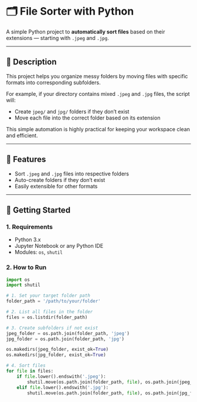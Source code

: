 # 🗂️ File Sorter with Python

A simple Python project to **automatically sort files** based on their extensions — starting with `.jpeg` and `.jpg`.

---

## 📌 Description

This project helps you organize messy folders by moving files with specific formats into corresponding subfolders.

For example, if your directory contains mixed `.jpeg` and `.jpg` files, the script will:

- Create `jpeg/` and `jpg/` folders if they don’t exist
- Move each file into the correct folder based on its extension

This simple automation is highly practical for keeping your workspace clean and efficient.

---

## 🧪 Features

- Sort `.jpeg` and `.jpg` files into respective folders
- Auto-create folders if they don’t exist
- Easily extensible for other formats

---

## 🚀 Getting Started

### 1. Requirements

- Python 3.x
- Jupyter Notebook or any Python IDE
- Modules: `os`, `shutil`

### 2. How to Run

```python
import os
import shutil

# 1. Set your target folder path
folder_path = '/path/to/your/folder'

# 2. List all files in the folder
files = os.listdir(folder_path)

# 3. Create subfolders if not exist
jpeg_folder = os.path.join(folder_path, 'jpeg')
jpg_folder = os.path.join(folder_path, 'jpg')

os.makedirs(jpeg_folder, exist_ok=True)
os.makedirs(jpg_folder, exist_ok=True)

# 4. Sort files
for file in files:
    if file.lower().endswith('.jpeg'):
        shutil.move(os.path.join(folder_path, file), os.path.join(jpeg_folder, file))
    elif file.lower().endswith('.jpg'):
        shutil.move(os.path.join(folder_path, file), os.path.join(jpg_folder, file))

